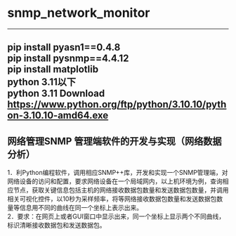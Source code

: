 # snmp_network_monitor
---
pip install pyasn1==0.4.8   
pip install pysnmp==4.4.12   
pip install matplotlib   
python 3.11以下   
python 3.11 Download https://www.python.org/ftp/python/3.10.10/python-3.10.10-amd64.exe</p>
---
## 网络管理SNMP 管理端软件的开发与实现（网络数据分析）
1．利Python编程软件，调用相应SNMP++库，开发和实现一个SNMP管理端，对网络设备的访问和配置，要求网络设备在一个局域网内，以上机环境为例，查询相应节点，获取关键信息包括主机的网络接收数据包数量和发送数据包数量，并调用相关可视化控件，以10秒为采样频率，将等网络接收数据包数量和发送数据包数量等信息用不同的曲线在同一个坐标上表示出来。   
2．要求：在网页上或者GUI窗口中显示出来，同一个坐标上显示两个不同曲线，标识清晰接收数据包和发送数据包。   
